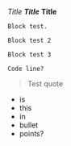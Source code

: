 *Title*
***Title***
**Title**



<pre><code>Block test.
</code></pre>

``` 
Block test 2
```

~~~~
Block test 3
~~~~


`Code line?`

> Test quote

- is
- this
- in
- bullet
- points?

